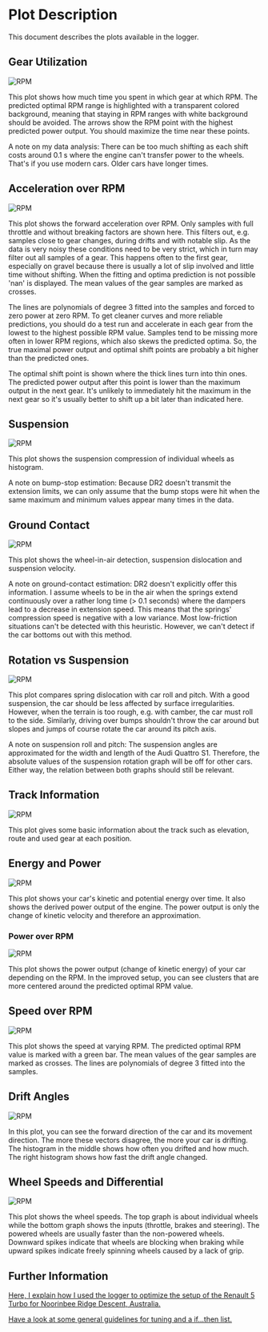 # Plot Description #

This document describes the plots available in the logger.

## Gear Utilization ##

![RPM](../img/plots/final/RPM_Histogram_per_Gear_-_Renault_5_Turbo_on_AU,_Monaro,_Noorinbee_Ridge_Descent.png)

This plot shows how much time you spent in which gear at which RPM. The predicted optimal RPM range is highlighted with a transparent colored background, meaning that staying in RPM ranges with white background should be avoided. The arrows show the RPM point with the highest predicted power output. You should maximize the time near these points.

A note on my data analysis: There can be too much shifting as each shift costs around 0.1 s where the engine can't transfer power to the wheels. That's if you use modern cars. Older cars have longer times.


## Acceleration over RPM ##

![RPM](../img/plots/final/Forward_G-Force_-_Renault_5_Turbo_on_AU,_Monaro,_Noorinbee_Ridge_Descent.png)

This plot shows the forward acceleration over RPM. Only samples with full throttle and without breaking factors are shown here. This filters out, e.g. samples close to gear changes, during drifts and with notable slip. As the data is very noisy these conditions need to be very strict, which in turn may filter out all samples of a gear. This happens often to the first gear, especially on gravel because there is usually a lot of slip involved and little time without shifting. When the fitting and optima prediction is not possible 'nan' is displayed. The mean values of the gear samples are marked as crosses. 

The lines are polynomials of degree 3 fitted into the samples and forced to zero power at zero RPM. To get cleaner curves and more reliable predictions, you should do a test run and accelerate in each gear from the lowest to the highest possible RPM value. Samples tend to be missing more often in lower RPM regions, which also skews the predicted optima. So, the true maximal power output and optimal shift points are probably a bit higher than the predicted ones.

The optimal shift point is shown where the thick lines turn into thin ones. The predicted power output after this point is lower than the maximum output in the next gear. It's unlikely to immediately hit the maximum in the next gear so it's usually better to shift up a bit later than indicated here.


## Suspension ##

![RPM](../img/plots/final/Suspension_-_Renault_5_Turbo_on_AU,_Monaro,_Noorinbee_Ridge_Descent.png)

This plot shows the suspension compression of individual wheels as histogram. 

A note on bump-stop estimation: Because DR2 doesn't transmit the extension limits, we can only assume that the bump stops were hit when the same maximum and minimum values appear many times in the data.


## Ground Contact ##

![RPM](../img/plots/final/Ground_Contact_-_Renault_5_Turbo_on_AU,_Monaro,_Noorinbee_Ridge_Descent.png)

This plot shows the wheel-in-air detection, suspension dislocation and suspension velocity. 

A note on ground-contact estimation: DR2 doesn't explicitly offer this information. I assume wheels to be in the air when the springs extend continuously over a rather long time (> 0.1 seconds) where the dampers lead to a decrease in extension speed. This means that the springs' compression speed is negative with a low variance. Most low-friction situations can't be detected with this heuristic. However, we can't detect if the car bottoms out with this method.


## Rotation vs Suspension ##

![RPM](../img/plots/final/Rotation_vs_Suspension_-_Renault_5_Turbo_on_AU,_Monaro,_Noorinbee_Ridge_Descent.png)

This plot compares spring dislocation with car roll and pitch. With a good suspension, the car should be less affected by surface irregularities. However, when the terrain is too rough, e.g. with camber, the car must roll to the side. Similarly, driving over bumps shouldn't throw the car around but slopes and jumps of course rotate the car around its pitch axis.

A note on suspension roll and pitch: The suspension angles are approximated for the width and length of the Audi Quattro S1. Therefore, the absolute values of the suspension rotation graph will be off for other cars. Either way, the relation between both graphs should still be relevant.


## Track Information ##

![RPM](../img/plots/final/Map_Basics_-_Renault_5_Turbo_on_AU,_Monaro,_Noorinbee_Ridge_Descent.png)

This plot gives some basic information about the track such as elevation, route and used gear at each position.


## Energy and Power ##

![RPM](../img/plots/final/Energy_and_Power_-_Renault_5_Turbo_on_AU,_Monaro,_Noorinbee_Ridge_Descent.png)

This plot shows your car's kinetic and potential energy over time. It also shows the derived power output of the engine. The power output is only the change of kinetic velocity and therefore an approximation.


### Power over RPM ###

![RPM](../img/plots/final/Power_Output_-_Renault_5_Turbo_on_AU,_Monaro,_Noorinbee_Ridge_Descent.png)

This plot shows the power output (change of kinetic energy) of your car depending on the RPM. In the improved setup, you can see clusters that are more centered around the predicted optimal RPM value.


## Speed over RPM ##

![RPM](../img/plots/final/Speed_over_RPM_-_Renault_5_Turbo_on_AU,_Monaro,_Noorinbee_Ridge_Descent.png)

This plot shows the speed at varying RPM. The predicted optimal RPM value is marked with a green bar. The mean values of the gear samples are marked as crosses. The lines are polynomials of degree 3 fitted into the samples.


## Drift Angles ##

![RPM](../img/plots/final/Drift_at_2D_positions__-_Renault_5_Turbo_on_AU,_Monaro,_Noorinbee_Ridge_Descent.png)

In this plot, you can see the forward direction of the car and its movement direction. The more these vectors disagree, the more your car is drifting. The histogram in the middle shows how often you drifted and how much. The right histogram shows how fast the drift angle changed.


## Wheel Speeds and Differential ##

![RPM](../img/plots/final/Wheel_Speed_-_Renault_5_Turbo_on_AU,_Monaro,_Noorinbee_Ridge_Descent.png)

This plot shows the wheel speeds. The top graph is about individual wheels while the bottom graph shows the inputs (throttle, brakes and steering). The powered wheels are usually faster than the non-powered wheels. Downward spikes indicate that wheels are blocking when braking while upward spikes indicate freely spinning wheels caused by a lack of grip. 


## Further Information ##

[Here, I explain how I used the logger to optimize the setup of the Renault 5 Turbo for Noorinbee Ridge Descent, Australia.](example.md)

[Have a look at some general guidelines for tuning and a if...then list.](tuning_guide.md)
